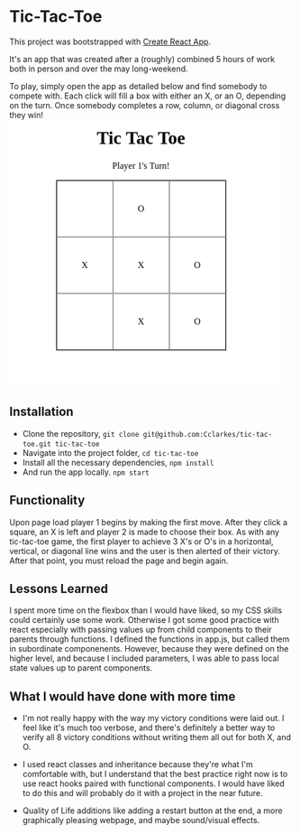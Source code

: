 # Tic-Tac-Toe

This project was bootstrapped with [Create React App](https://github.com/facebookincubator/create-react-app).

It's an app that was created after a (roughly) combined 5 hours of work both in person and over the may long-weekend.

To play, simply open the app as detailed below and find somebody to compete with.
Each click will fill a box with either an X, or an O, depending on the turn.
Once somebody completes a row, column, or diagonal cross they win!
![Screenshot](https://github.com/Cclarkes/tic-tac-toe/blob/master/public/Screenshot.png)

## Installation

* Clone the repository,
  `git clone git@github.com:Cclarkes/tic-tac-toe.git tic-tac-toe`
* Navigate into the project folder,
  `cd tic-tac-toe`
* Install all the necessary dependencies,
  `npm install`
* And run the app locally.
  `npm start`

## Functionality

Upon page load player 1 begins by making the first move. After they click a square,
an X is left and player 2 is made to choose their box. As with any tic-tac-toe game,
the first player to achieve 3 X's or O's in a horizontal, vertical, or diagonal line
wins and the user is then alerted of their victory. After that point, you must reload
the page and begin again.

## Lessons Learned

I spent more time on the flexbox than I would have liked, so my CSS skills could
certainly use some work. Otherwise I got some good practice with react especially with
passing values up from child components to their parents through functions. I defined
the functions in app.js, but called them in subordinate componenents. However, because
they were defined on the higher level, and because I included parameters, I was able to
pass local state values up to parent components.

## What I would have done with more time

* I'm not really happy with the way my victory conditions were laid out. I feel like it's
much too verbose, and there's definitely a better way to verify all 8 victory conditions
without writing them all out for both X, and O.

* I used react classes and inheritance because they're what I'm comfortable with, but I
understand that the best practice right now is to use react hooks paired with functional
components. I would have liked to do this and will probably do it with a project in the
near future.

* Quality of Life additions like adding a restart button at the end, a more graphically
pleasing webpage, and maybe sound/visual effects. 
